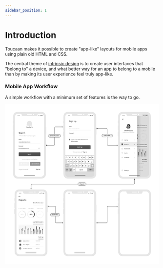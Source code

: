 ```yaml
---
sidebar_position: 1
---
```


# Introduction
Toucaan makes it possible to create "app-like" layouts for mobile apps using plain old HTML and CSS. 

The central theme of [intrinsic design](https://toucaan.com/blog/intrinsic-web-design) is to create user interfaces that "belong to" a device, and what better way for an app to belong to a mobile than by making its user experience feel truly app-like. 

### Mobile App Workflow

A simple workflow with a minimum set of features is the way to go. 

![Toucaan's Intrinsic Design Space](../img/mobile-app-workflow.jpg)